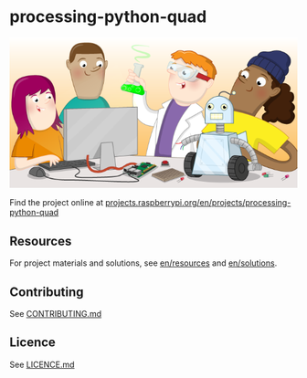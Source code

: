 # processing-python-quad

![processing-python-quad](banner.png)

Find the project online at [projects.raspberrypi.org/en/projects/processing-python-quad](https://projects.raspberrypi.org/en/projects/processing-python-quad)

## Resources
For project materials and solutions, see [en/resources](https://github.com/raspberrypilearning/processing-python-quad/tree/master/en/resources) and [en/solutions](https://github.com/raspberrypilearning/processing-python-quad/tree/master/en/solutions).

## Contributing
See [CONTRIBUTING.md](CONTRIBUTING.md)

## Licence
 See [LICENCE.md](LICENCE.md)